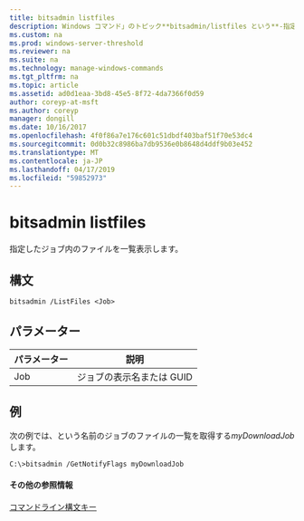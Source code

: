 ```yaml
---
title: bitsadmin listfiles
description: Windows コマンド」のトピック**bitsadmin/listfiles という**-指定したジョブ内のファイルを一覧表示されます。
ms.custom: na
ms.prod: windows-server-threshold
ms.reviewer: na
ms.suite: na
ms.technology: manage-windows-commands
ms.tgt_pltfrm: na
ms.topic: article
ms.assetid: ad0d1eaa-3bd8-45e5-8f72-4da7366f0d59
author: coreyp-at-msft
ms.author: coreyp
manager: dongill
ms.date: 10/16/2017
ms.openlocfilehash: 4f0f86a7e176c601c51dbdf403baf51f70e53dc4
ms.sourcegitcommit: 0d0b32c8986ba7db9536e0b8648d4ddf9b03e452
ms.translationtype: MT
ms.contentlocale: ja-JP
ms.lasthandoff: 04/17/2019
ms.locfileid: "59852973"
---
```

# <a name="bitsadmin-listfiles"></a>bitsadmin listfiles



指定したジョブ内のファイルを一覧表示します。

## <a name="syntax"></a>構文

```
bitsadmin /ListFiles <Job>
```

## <a name="parameters"></a>パラメーター

|パラメーター|説明|
|---------|-----------|
|Job|ジョブの表示名または GUID|

## <a name="BKMK_examples"></a>例

次の例では、という名前のジョブのファイルの一覧を取得する*myDownloadJob*します。
```
C:\>bitsadmin /GetNotifyFlags myDownloadJob
```

#### <a name="additional-references"></a>その他の参照情報

[コマンドライン構文キー](command-line-syntax-key.md)